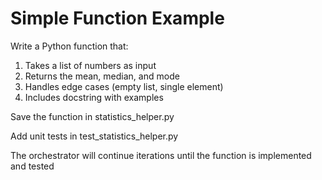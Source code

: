 # Simple Function Example

Write a Python function that:
1. Takes a list of numbers as input
2. Returns the mean, median, and mode
3. Handles edge cases (empty list, single element)
4. Includes docstring with examples

Save the function in statistics_helper.py

Add unit tests in test_statistics_helper.py

The orchestrator will continue iterations until the function is implemented and tested